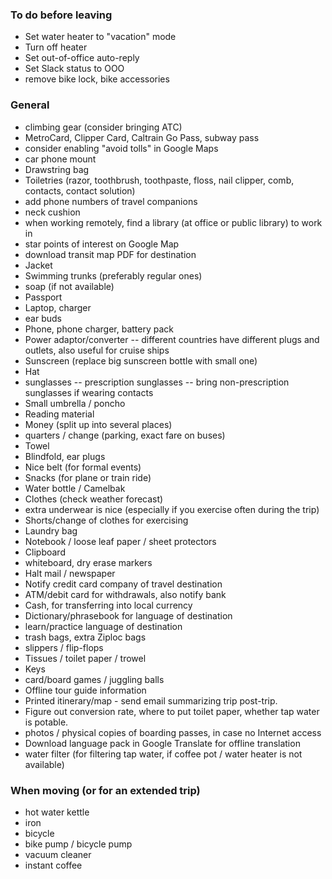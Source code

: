 ### To do before leaving

- Set water heater to "vacation" mode
- Turn off heater
- Set out-of-office auto-reply
- Set Slack status to OOO
- remove bike lock, bike accessories


### General

- climbing gear (consider bringing ATC)
- MetroCard, Clipper Card, Caltrain Go Pass, subway pass
- consider enabling "avoid tolls" in Google Maps
- car phone mount
- Drawstring bag
- Toiletries (razor, toothbrush, toothpaste, floss, nail clipper, comb, contacts, contact solution)
- add phone numbers of travel companions
- neck cushion
- when working remotely, find a library (at office or public library) to work in
- star points of interest on Google Map
- download transit map PDF for destination
- Jacket
- Swimming trunks (preferably regular ones)
- soap (if not available)
- Passport
- Laptop, charger
- ear buds
- Phone, phone charger, battery pack
- Power adaptor/converter -- different countries have different plugs and outlets, also useful for cruise ships
- Sunscreen (replace big sunscreen bottle with small one)
- Hat
- sunglasses
-- prescription sunglasses
-- bring non-prescription sunglasses if wearing contacts
- Small umbrella / poncho
- Reading material
- Money (split up into several places)
- quarters / change (parking, exact fare on buses)
- Towel
- Blindfold, ear plugs
- Nice belt (for formal events)
- Snacks (for plane or train ride)
- Water bottle / Camelbak
- Clothes (check weather forecast)
- extra underwear is nice (especially if you exercise often during the trip)
- Shorts/change of clothes for exercising
- Laundry bag
- Notebook / loose leaf paper / sheet protectors
- Clipboard
- whiteboard, dry erase markers
- Halt mail / newspaper
- Notify credit card company of travel destination
- ATM/debit card for withdrawals, also notify bank
- Cash, for transferring into local currency
- Dictionary/phrasebook for language of destination
- learn/practice language of destination
- trash bags, extra Ziploc bags
- slippers / flip-flops
- Tissues / toilet paper / trowel
- Keys
- card/board games / juggling balls
- Offline tour guide information
- Printed itinerary/map - send email summarizing trip post-trip.
- Figure out conversion rate, where to put toilet paper, whether tap water is potable.
- photos / physical copies of boarding passes, in case no Internet access
- Download language pack in Google Translate for offline translation
- water filter (for filtering tap water, if coffee pot / water heater is not available)


### When moving (or for an extended trip)

- hot water kettle
- iron
- bicycle
- bike pump / bicycle pump
- vacuum cleaner
- instant coffee